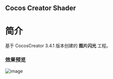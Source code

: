 ## Cocos Creator Shader

# 简介
基于 CocosCreator 3.4.1 版本创建的 **图片闪光** 工程。

### 效果预览
![image](https://gitee.com/yeshaohelpme/ShaderDemoImageLibrary/raw/master/gif/20220224/2022022402.gif)